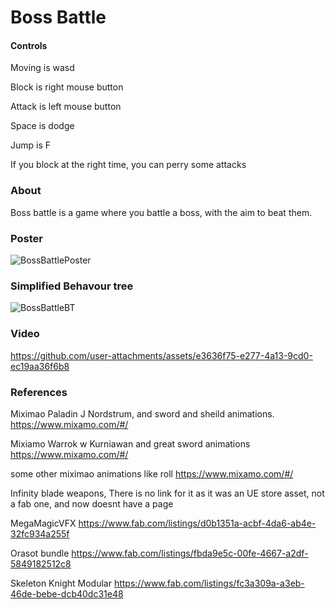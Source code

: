 # Boss Battle

#### Controls

Moving is wasd

Block is right mouse button

Attack is left mouse button

Space is dodge

Jump is F 

If you block at the right time, you can perry some attacks

### About
Boss battle is a game where you battle a boss, with the aim to beat them.


### Poster

![BossBattlePoster](poster/PosterScreenshot.png)

### Simplified Behavour tree

![BossBattleBT](poster/BossBattleAi.jpg)


### Video


https://github.com/user-attachments/assets/e3636f75-e277-4a13-9cd0-ec19aa36f6b8







### References

Miximao Paladin J Nordstrum, and sword and sheild animations. https://www.mixamo.com/#/

Mixiamo Warrok w Kurniawan and great sword animations https://www.mixamo.com/#/

some other miximao animations like roll https://www.mixamo.com/#/

Infinity blade weapons, There is no link for it as it was an UE store asset, not a fab one, and now doesnt have a page

MegaMagicVFX https://www.fab.com/listings/d0b1351a-acbf-4da6-ab4e-32fc934a255f

Orasot bundle https://www.fab.com/listings/fbda9e5c-00fe-4667-a2df-5849182512c8

Skeleton Knight Modular https://www.fab.com/listings/fc3a309a-a3eb-46de-bebe-dcb40dc31e48
